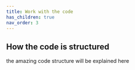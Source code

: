 ```yaml
---
title: Work with the code
has_children: true
nav_order: 3
---
```


## How the code is structured

the amazing code structure will be explained here
